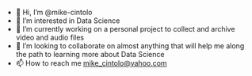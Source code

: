 - 👋 Hi, I’m @mike-cintolo
- 👀 I’m interested in Data Science
- 🌱 I’m currently working on a personal project to collect and archive video and audio files
- 💞️ I’m looking to collaborate on almost anything that will help me along the path to learning more about Data Science
- 📫 How to reach me mike_cintolo@yahoo.com

<!---
mike-cintolo/mike-cintolo is a ✨ special ✨ repository because its `README.md` (this file) appears on your GitHub profile.
You can click the Preview link to take a look at your changes.
--->
